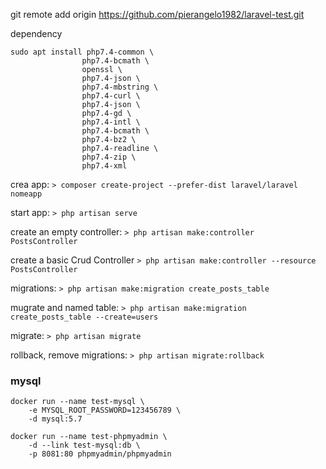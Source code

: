 git remote add origin https://github.com/pierangelo1982/laravel-test.git

dependency
```
sudo apt install php7.4-common \
                php7.4-bcmath \
                openssl \
                php7.4-json \
                php7.4-mbstring \
                php7.4-curl \
                php7.4-json \
                php7.4-gd \
                php7.4-intl \
                php7.4-bcmath \
                php7.4-bz2 \
                php7.4-readline \
                php7.4-zip \
                php7.4-xml

```


crea app:
`> composer create-project --prefer-dist laravel/laravel nomeapp`

start app:
`> php artisan serve`

create an empty controller:
`> php artisan make:controller PostsController`

create a basic Crud Controller
`> php artisan make:controller --resource PostsController`

migrations:
`> php artisan make:migration create_posts_table`

mugrate and named table:
`> php artisan make:migration create_posts_table --create=users`

migrate:
`> php artisan migrate`

rollback, remove migrations:
`> php artisan migrate:rollback`


### mysql

```
docker run --name test-mysql \
    -e MYSQL_ROOT_PASSWORD=123456789 \
    -d mysql:5.7
```

```
docker run --name test-phpmyadmin \
    -d --link test-mysql:db \
    -p 8081:80 phpmyadmin/phpmyadmin
```

